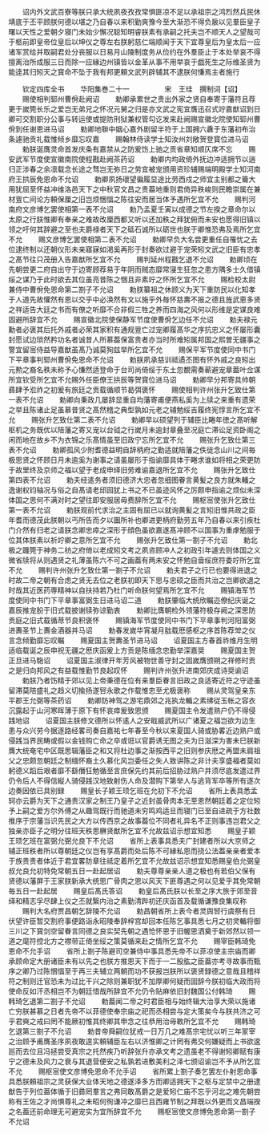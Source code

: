 <!-- { "loadSidebar": true } -->
　　诏内外文武百寮等朕只承大统夙夜孜孜常惧匪凉不足以承祖宗之鸿烈然兵民休靖底于丕平顾朕何德以堪之乃自春以来积勤爽豫今至大渐恐不得负扆以见羣臣皇子曙以天性之爱朝夕寝门未始少懈况聪知明睿朕素有承嗣之托夫岂不顺天人之望哉可于柩前即皇帝位皇后以坤仪之尊左右朕躬慈仁端顺闻于天下宜尊皇后为皇太后一应诸军赏给并取嗣君处分丧服以日易月山陵制度务从俭约在外羣臣止于本处举哀不得擅离治所成服三日而除一应縁边州镇皆以金革从事不用举哀于戯死生之际维圣贤为能逹其归矧天之寳命不坠于我有邦更頼文武列辟辅其不逮朕何慊焉主者施行














　　钦定四库全书
　　华阳集巻二十一　　　　　宋　王珪　撰制词【诏】
　　赐使相判郓州曹佾赴阙诏
　　勅卿承累世之贵出外家之贤自奉寄于藩符且荐更于嵗筦长乐之爱岂无弟兄之怀况元舅之归是亦文武之宪宜膺迅召式竚嘉猷诏到日卿可交割职分公事与转运使或提防刑狱兼权管勾讫发来赴阙赐宣徽北院使知郓州曹佾到任谢恩进马诏
　　勅卿地聨中姻心嘉外剧留半符于上国拥六纛于东藩初布治条遽驰贡礼载惟倾乡靡忘叹嘉
　　赐翰林侍读学士知汝州刘敞贺登寳位进马诏
　　勅朕诞膺灵命首发庆条有嘉禁从之防爰饬上驰之贡省章知顺仄席不忘
　　赐安武军节度使宣徽南院使程戡赴阙茶药诏
　　勅卿内均政倚外抚边冲适拥节以遄归正涉春之余凛载念长途之骛岂无弥日之劳宜被宠颁用资珍辅赐端明殿学士知河南府王拱辰免恩命不允诏
　　勅卿夙扬瓌望徧履显途比劳西戍之师宜主别都之籥大用犹屈至怀益冲维洛邑天下之中秋官文昌之贵葢地重则君倚异秩峻则民瞻崇属在兼材亶亡间论方頼保厘之旧岂烦悃愊之陈往安而居当体予遇所乞宜不允
　　赐判河南府文彦博乞罢使相第一表不允诏
　　勅乃孟夏壬寅以成德之节左揆之章命尔以太原之行朕惟卿有奉亲之难故改厘西都又听以还加秩之拜犹俯而未安也愿得旧镇以领之吁何其辞避之至也夫爵禄者天下之砥石诚所以砺世也朕于卿惟恐弗及焉所乞宜不允
　　赐文彦博乞罢使相第二表不允诏
　　勅卿早负大名尝更重任自罹忧之去位逮终制以还朝仪形未亲寤寐如渇奚再形于封奏欲过避于宠荣矧文武之旧臣有忠孝之髙节往只茂册入告嘉猷所乞宜不允
　　赐判延州程戡乞退不允诏
　　勅卿顷在先朝尝更二府自出守于边寄顾荐易于年阴而贼态靡常寖生狂忽之患方隅多士久借镇绥之谋乃于此时欲去其位虽亮昔陈之悃且非素竚之怀所乞宜不允
　　赐检校太尉兼侍中曹佾免恩命第二劄子不允诏
　　勅朕纂祖之休顾义为天下重防民以化知孝于人道先故懽然有恩以交乎中必涣然有文以施乎外毎怀慈夀不报之德且旌武恵多贤之祥适告大廷之书而有僚之听靡不合非假三牲之养而四海之风何以形维是定谋良难固避所辞宜不允
　　赐宣徽北院使保静军节度使曹佾乞边任不允诏
　　勅夫禄元勳者必褒其后托外戚者必荣其家积有通规亶亡过宠卿履髙华之序抗忠义之怀屡形囊封愿试边琐然矜功名者诚昔人所慕葢保富贵者亦当时所难矧属邦国之熙曽无疆事之警宜留宻侍益导嘉猷虽髙乃诚莫狥兹举所乞宜不允
　　赐保平军节度使同中书门下平章事判郓州曹佾免恩命不允诏
　　勅朕夙承慈训祗遹丕图有怀外戚之良矧出元勲之裔名秩未称予心慊然适登命于台司尚倚绥于东土忽覩需奏蕲避宠章葢叶佥谋所宜钦受所乞宜不允赐外任臣僚王拱辰等贺寳位进马诏
　　勅卿早分邦寄具帅朝彞肆予涖祚之初爰有旅廷之贡载循顺节曷弭褒怀
　　赐使相判许州张升乞致仕第一表不允诏
　　勅卿向秉政几屡辞显重自均藩寄甫便燕私奚为上牍之来重有遗荣之举且陈诸止足虽慕昔贤之髙然稽之典型孰如元老之辅勉绥吉履终宪惇言所乞宜不允
　　赐张升乞致仕第二表不允诏
　　勅卿早以硕望列于辅臣比睠年徳之髙听解枢机之务既优以陪藩之寄又宠以台钺之行嵗月未逾封章叠至况庭亡滞讼足资卧阁之闲而地在故乡不为衣锦之乐髙情虽至旧政宁忘所乞宜不允
　　赐张升乞致仕第三表不允诏
　　勅卿孤风少附耆德益明自辞柄府之勤适就陪藩之佚徒念山川之间毎极思贤之怀顾日月未逾奚为谢事之请虽屡形于指谕靡具体于睠求谁如将相之荣更防于故里终及京师之福以望于老成申绎旧劳难谕嘉退所乞宜不允
　　赐张升乞致仕第四表不允诏
　　勅夫经逺务者须旧德济大忠者忽细图眷言黄髪之良方就朱轓之逸谢权钧轴况与俗之自髙请老邱园犹上书之不已虽迹风怀之厉颇申指谕之烦似未深体国之思何不满对时之望往即安服居毋费辞所乞宜不允
　　赐枢宻使张升乞致仕第一表不允诏
　　勅朕观前代求治之主固有屈已以就询黄髪之言矧旧惟共政之臣年耆而德茂此朕朝以丐所告而夕以圗所补也卿进更柄府勤劳五年乃自春以来引疾杜门介然有归老之请朕念卿忠瘁之深形于顔色虽欲嘉遂髙冲顾不以国事为重虖勉服于位其体朕素以祈竚卿之意所乞宜不允
　　赐张升乞致仕第一劄子不允诏
　　勅北极之躔筦于神务二枋之府倚以老成矧文考之夙咨顾冲人之初政引年遽去则体国之义微省牍将从则遇贤之礼薄虽陈六不可之画葢有两未安之怀勉自啬绥庶符委竚所乞宜不允
　　赐判许州张升乞致仕第一劄子不允诏
　　勅夫君子之行已也要得进退之时故二帝之朝有合虑之贤无去位之老朕初即天下思与忠硕之臣而共治之岂卿欲退之时哉其近医药専精神以自扶持若乃杜门听命朕何望焉所乞宜不允
　　赐镇海军节度使同中书门下平章事富弼生日进马诏二道
　　勅朕肇临大统欣瞩迩僚纪庆诞之嘉辰推宠朌于旧式载披谢牍弥谅勤衷
　　勅卿比膺朝检外领藩符极存阙之深思防贡庭之旧式载循荩节良积褒怀
　　赐镇海军节度使同中书门下平章事判河阳富弼进夀圣节上夀金酒器并马诏
　　勅春发嵗华宵凝月朏载厯感枢之序首陈荐斚之仪言念倾勤靡忘叹瞩
　　赐夏国主贺夀圣节进马诏
　　诏夏国主方春首祚维月生明适临载诞之辰申祝无疆之厯庆函爰上方贡是陈缅念忠勤举深嘉奨
　　赐夏国主贺正旦进马駞诏
　　诏夏国主淑律开年芳风被物世善守封之固嵗膺颁朔之祥修时贡之是归向邦风之有益载惟勤节良起叹怀
　　赐判许州张升进南郊庆成诗奨谕诏
　　勅朕乃者饬精于郊以见上帝秉德在位有来羣臣眷言旧政之良适寄近符之守迹虽留滞莫陪盛礼之趋义切揄扬遂唘永歌之作载惟忠至尤极褒称
　　赐从灵驾皇亲东平郡王允弼等茶药诏
　　勅卿防神驾之游宅鼎郊之兆执龙輴之素绋従玉帐之容衣沉露起于山河寒晖薄于原下有怀哀瘁爰致恩颁
　　赐夏国主令发遣熟户仍不得侵践地诏
　　诏夏国主朕修文德所以怀逺人之安戢威武所以广诸夏之福岂欲为边生患与众兴劳今据逐路经畧司奏自嘉祐七年春至今秋以来夏国人骑或胁畧近边熟户或侵践当界民畴或假以金钱购亡命之卒或诳以官爵诱无图之夫为日滋深为害未巳朕新膺大统奄宅中区既思辑藩臣之和又将杜边事之渐按西平之旧则参庆厯之再盟未肩祖父之忠颇忽朝廷之制缅怀裔土久慕化风岂委任之失人致讲陈之非计夫享盛福者莫如躬德义蹈后艰者靡不繇僭狂勉循至言庶保先约其前后招胁过熟户并须尽底发遣过界仍令后人不得信縦人骑侵践汉地致射伤人命及潜购下第举人与逃背军卒等所有逐次边奏因依已具别録
　　赐皇长子颖王顼乞班在允初下不允诏
　　省所上表具悉孟轲亦云爵为天下之通贵汉家之制王乃皇子之近封虽骨肉本无至恩然朝廷着之定位矧予上嗣之爱方尔外傅之从趣驾既行而驰道未穷鸣鸡适旦而寝门已至自进疏于方社数推序于宗藩当识先民之大方以传西京之故事葢位不同者礼异名不正则事违岂君父之独亲亦臣子之明分往班天秩思楙贤猷所乞宜不允故兹诏示想宜知悉
　　赐皇子颖王顼乞班在富弼允弼允良下不允诏
　　省所上表事具悉夫广封建者所以大京师之辅正班秩者所以尊朝廷之仪岂有享髙爵而处后陈不可縁私恩而挠公法葢亲亲者爱本于族贵贵者体近于君宜畧防章往祗定着所乞宜不允故兹诏示想宜知悉赐皇伯允弼皇叔允良允初特免常朝五日一赴起居诏
　　勅夫尊尊亲亲人道之极也有若伯父保有贤德以藩屏于王家朕新承大统思广骨肉之恩以风天下匪尊遇之何以见爱乎其免常朝毎五日一赴起居
　　赐皇后髙氏答诏
　　勅皇后髙氏朕以长至之序大旅于郊至音绎和精志孚尽肆上仪之丕就繄内治之素勤清跸初还庆函首及载循谦豫良集叹称
　　赐判大名府贾昌朝乞辞陵不允诏
　　勅昌朝省所上表今者灵舆唘行虞祭有日伏望许臣暂交割府事便路诣永昭陵奉辞梓宫却回本任陈乞事具悉七月之初灵輴将御三川之下寳剑空留眷言同德之良实契先朝之遇怆怀恩于旧幄思洒奠于新郊然以领一道之麾符控北方之襟带正倚坐绥之策莫循来赴之情所乞宜不允
　　赐宰臣韩琦免恩命不允手诏
　　省所上劄子陈避司空兼侍中事具悉先帝不以菲凉使主宗庙而卿承顾命定大册诸臣未有以先之也朕方推恩天下而于一二股肱之臣葢亦考寻故事而甄序之卿乃过陈悃愊至于再三夫辅立两朝而功不获报岂朕所以褒贤録德之意哉且稽祥符之制则迁官恐未为过比干兴之除则兼职犹不加厚卿何疑而固辞今朕初临大政而将使命反如汗丞相岂不为朝廷惜哉所辞宜不允仍令贴麻依旧封魏国公付韩琦
　　赐韩琦乞退第二劄子不允诏
　　勅葢闻二帝之时君臣相与始终辑大治享大荣以施诸亡穷朕甚慕之日者先帝不以菲德使奉宗庙之祀而丞相尝与定大策矣今与朕共济之可乎君奭之戒曰罔不能厥初惟其终卿其申念之往恭用治毋斁所乞宜不允
　　赐韩琦乞退第三劄子不允诏
　　勅昔帝舜嗣位犹戒一日万几之难髙宗宅忧以听三年冡宰之治顾予甫膺圣序夙夜敢遑实頼辅臣左右以济惟卿之计罔有弗交何嫌疑而上书欲逡廵而去位且冯拯尝受真宗之托然疾乃听辞张升亦承文考之遗虽老不得谢矧卿赋有康宁之德未及风力之衰与其退营便安之私孰若进敷美利之泽七颁诏谕岂不予从所乞宜不允
　　赐枢宻使文彦博免恩命不允手诏
　　省所累上劄子奏乞罢左仆射恩命事具悉朕頼祖宗之灵获保大业体天地之德遂泽多方而卿适拥天下之枢与定禁中之册逮猷告于列位葢体循于旧彞罔羣言之弗同敢髙爵之是爱矧仁庙不忘乎河北之难先朝尝称有王佐之才尚惧尊礼之未昭何徇谦冲之靡巳且西雍节制之拜既以外更而文昌端揆之名葢还前命理无可避宠实为宜所辞宜不允
　　赐枢宻使文彦博免恩命第一劄子不允诏
